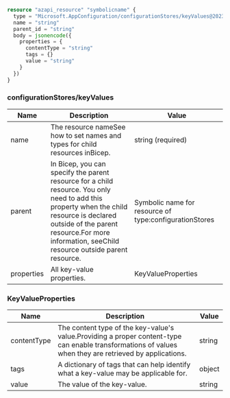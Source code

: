 ```terraform
resource "azapi_resource" "symbolicname" {
  type = "Microsoft.AppConfiguration/configurationStores/keyValues@2023-03-01"
  name = "string"
  parent_id = "string"
  body = jsonencode({
    properties = {
      contentType = "string"
      tags = {}
      value = "string"
    }
  })
}

```

### configurationStores/keyValues

| Name | Description | Value |
|-|-|-|
| name | The resource nameSee how to set names and types for child resources inBicep. | string (required) |
| parent | In Bicep, you can specify the parent resource for a child resource. You only need to add this property when the child resource is declared outside of the parent resource.For more information, seeChild resource outside parent resource. | Symbolic name for resource of type:configurationStores |
| properties | All key-value properties. | KeyValueProperties |


### KeyValueProperties

| Name | Description | Value |
|-|-|-|
| contentType | The content type of the key-value's value.Providing a proper content-type can enable transformations of values when they are retrieved by applications. | string |
| tags | A dictionary of tags that can help identify what a key-value may be applicable for. | object |
| value | The value of the key-value. | string |


